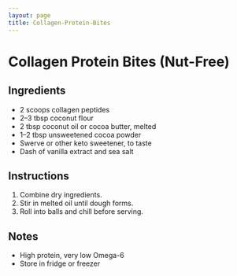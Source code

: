 ```yaml
---
layout: page
title: Collagen-Protein-Bites
---
```


# Collagen Protein Bites (Nut-Free)

## Ingredients
- 2 scoops collagen peptides
- 2–3 tbsp coconut flour
- 2 tbsp coconut oil or cocoa butter, melted
- 1–2 tbsp unsweetened cocoa powder
- Swerve or other keto sweetener, to taste
- Dash of vanilla extract and sea salt

## Instructions
1. Combine dry ingredients.
2. Stir in melted oil until dough forms.
3. Roll into balls and chill before serving.

## Notes
- High protein, very low Omega-6
- Store in fridge or freezer
